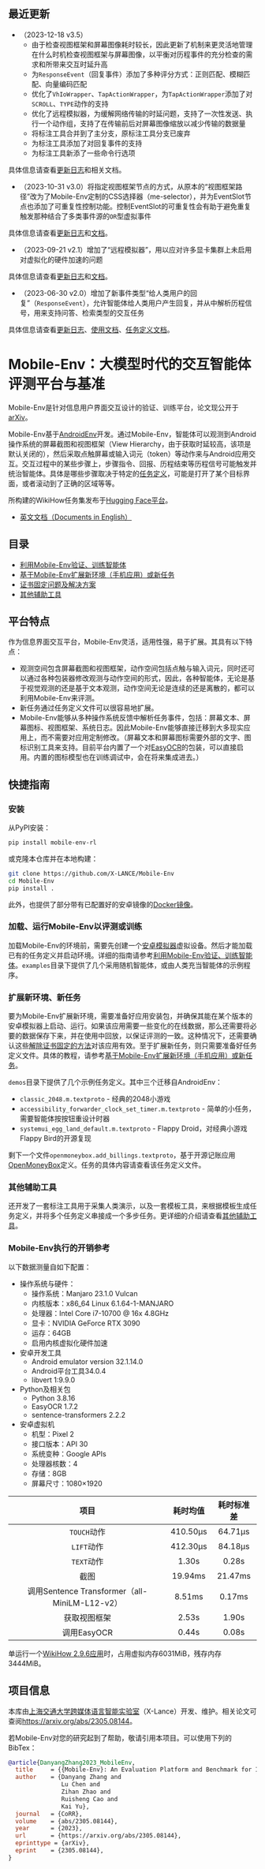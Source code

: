 <!-- vimc: call SyntaxRange#Include('```sh', '```', 'sh', 'NonText'): -->
<!-- vimc: call SyntaxRange#Include('```bibtex', '```', 'bib', 'NonText'): -->
<!-- vim: set nospell iminsert=2: -->

## 最近更新

* （2023-12-18 v3.5）
  * 由于检查视图框架和屏幕图像耗时较长，因此更新了机制来更灵活地管理在什么时机检查视图框架与屏幕图像，以平衡对历程事件的充分检查的需求和所带来交互时延升高
  * 为`ResponseEvent`（回复事件）添加了多种评分方式：正则匹配、模糊匹配、向量编码匹配
  * 优化了`VhIoWrapper`、`TapActionWrapper`，为`TapActionWrapper`添加了对`SCROLL`、`TYPE`动作的支持
  * 优化了远程模拟器，为缓解网络传输的时延问题，支持了一次性发送、执行一个动作组，支持了在传输前后对屏幕图像缩放以减少传输的数据量
  * 将标注工具合并到了主分支，原标注工具分支已废弃
  * 为标注工具添加了对回复事件的支持
  * 为标注工具新添了一些命令行选项

具体信息请查看[更新日志](Changelog)和相关文档。

* （2023-10-31 v3.0）将指定视图框架节点的方式，从原本的“视图框架路径”改为了Mobile-Env定制的CSS选择器（me-selector），并为EventSlot节点也添加了可重复性控制功能。控制EventSlot的可重复性会有助于避免重复触发那种结合了多类事件源的`OR`型虚拟事件

具体信息请查看[更新日志](Changelog)和[文档](docs/task-definition-zh.md)。

* （2023-09-21 v2.1）增加了“远程模拟器”，用以应对许多显卡集群上未启用对虚拟化的硬件加速的问题

具体信息请查看[更新日志](Changelog)和[文档](docs/env-usage-zh.md)。

* （2023-06-30 v2.0）增加了新事件类型“给人类用户的回复”（`ResponseEvent`），允许智能体给人类用户产生回复，并从中解析历程信号，用来支持问答、检索类型的交互任务

具体信息请查看[更新日志](Changelog)、[使用文档](docs/env-usage-zh.md)、[任务定义文档](docs/task-definition-zh.md)。

# Mobile-Env：大模型时代的交互智能体评测平台与基准

Mobile-Env是针对信息用户界面交互设计的验证、训练平台，论文现公开于[arXiv](https://arxiv.org/abs/2305.08144)。

Mobile-Env基于[AndroidEnv](https://github.com/deepmind/android_env)开发。通过Mobile-Env，智能体可以观测到Android操作系统的屏幕截图和视图框架（View Hierarchy，由于获取时延较高，该项是默认关闭的），然后采取点触屏幕或输入词元（token）等动作来与Android应用交互。交互过程中的某些步骤上，步骤指令、回报、历程结束等历程信号可能触发并统治智能体。具体是哪些步骤取决于特定的[任务定义](docs/task-definition-zh.md)，可能是打开了某个目标界面，或者滚动到了正确的区域等等。

所构建的WikiHow任务集发布于[Hugging Face平台](https://huggingface.co/datasets/zdy023/WikiHow-taskset)。

* [英文文档（Documents in English）](README.md)

## 目录

* [利用Mobile-Env验证、训练智能体](docs/env-usage-zh.md)
* [基于Mobile-Env扩展新环境（手机应用）或新任务](docs/task-definition-zh.md)
* [证书固定问题及解决方案](docs/dynamic-app-zh.md)
* [其他辅助工具](docs/other-tools-zh.md)

## 平台特点

作为信息界面交互平台，Mobile-Env灵活，适用性强，易于扩展。其具有以下特点：

* 观测空间包含屏幕截图和视图框架，动作空间包括点触与输入词元，同时还可以通过各种包装器修改观测与动作空间的形式，因此，各种智能体，无论是基于视觉观测的还是基于文本观测，动作空间无论是连续的还是离散的，都可以利用Mobile-Env来评测。
* 新任务通过任务定义文件可以很容易地扩展。
* Mobile-Env能够从多种操作系统反馈中解析任务事件，包括：屏幕文本、屏幕图标、视图框架、系统日志。因此Mobile-Env能够直接迁移到大多现实应用上，而不需要对应用定制修改。（屏幕文本和屏幕图标需要外部的文字、图标识别工具来支持。目前平台内置了一个对[EasyOCR](https://github.com/JaidedAI/EasyOCR)的包装，可以直接启用。内置的图标模型也在训练调试中，会在将来集成进去。）

## 快捷指南

### 安装

从PyPI安装：

```sh
pip install mobile-env-rl
```

或克隆本仓库并在本地构建：

```sh
git clone https://github.com/X-LANCE/Mobile-Env
cd Mobile-Env
pip install .
```

此外，也提供了部分带有已配置好的安卓镜像的[Docker镜像](https://hub.docker.com/r/zdy023/mobile-env-rl)。

### 加载、运行Mobile-Env以评测或训练

加载Mobile-Env的环境前，需要先创建一个[安卓模拟器](https://developer.android.com/about)虚拟设备。然后才能加载已有的任务定义并启动环境。详细的指南请参考[利用Mobile-Env验证、训练智能体](docs/env-usage-zh.md)。`examples`目录下提供了几个采用随机智能体，或由人类充当智能体的示例程序。

### 扩展新环境、新任务

要为Mobile-Env扩展新环境，需要准备好应用安装包，并确保其能在某个版本的安卓模拟器上启动、运行。如果该应用需要一些变化的在线数据，那么还需要将必要的数据保存下来，并在使用中回放，以保证评测的一致。这种情况下，还需要确认这些[解除证书固定的方法](docs/dynamic-app-zh.md)对该应用有效。至于扩展新任务，则只需要准备好任务定义文件。具体的教程，请参考[基于Mobile-Env扩展新环境（手机应用）或新任务](docs/task-definition-zh.md)。

`demos`目录下提供了几个示例任务定义。其中三个迁移自AndroidEnv：

* `classic_2048.m.textproto` - 经典的2048小游戏
* `accessibility_forwarder_clock_set_timer.m.textproto` - 简单的小任务，需要智能体按按钮重设计时器
* `systemui_egg_land_default.m.textproto` - Flappy Droid，对经典小游戏Flappy Bird的开源复现

剩下一个文件`openmoneybox.add_billings.textproto`，基于开源记账应用[OpenMoneyBox](https://f-droid.org/en/packages/com.igisw.openmoneybox/)定义。任务的具体内容请查看该任务定义文件。

### 其他辅助工具

还开发了一套标注工具用于采集人类演示，以及一套模板工具，来根据模板生成任务定义，并将多个任务定义串接成一个多步任务。更详细的介绍请查看[其他辅助工具](docs/other-tools-zh.md)。

### Mobile-Env执行的开销参考

以下数据测量自如下配置：

* 操作系统与硬件：
  * 操作系统：Manjaro 23.1.0 Vulcan
  * 内核版本：x86\_64 Linux 6.1.64-1-MANJARO
  * 处理器：Intel Core i7-10700 @ 16x 4.8GHz
  * 显卡：NVIDIA GeForce RTX 3090
  * 运存：64GB
  * 启用内核虚拟化硬件加速
* 安卓开发工具
  * Android emulator version 32.1.14.0
  * Android平台工具34.0.4
  * libvert 1:9.9.0
* Python及相关包
  * Python 3.8.16
  * EasyOCR 1.7.2
  * sentence-transformers 2.2.2
* 安卓虚拟机
  * 机型：Pixel 2
  * 接口版本：API 30
  * 系统变种：Google APIs
  * 处理器核数：4
  * 存储：8GB
  * 屏幕尺寸：1080×1920

|                      项目                     | 耗时均值 | 耗时标准差 |
|:---------------------------------------------:|:--------:|:----------:|
|                  `TOUCH`动作                  | 410.50µs |   64.71µs  |
|                   `LIFT`动作                  | 412.30µs |   84.18µs  |
|                   `TEXT`动作                  |   1.30s  |    0.28s   |
|                      截图                     |  19.94ms |   21.47ms  |
| 调用Sentence Transformer（all-MiniLM-L12-v2） |  8.51ms  |   0.17ms   |
|                  获取视图框架                 |   2.53s  |    1.90s   |
|                  调用EasyOCR                  |   0.44s  |    0.08s   |

单运行一个[WikiHow 2.9.6应用](https://apkcombo.com/zh/wikihow-how-to-do-anything/com.wikihow.wikihowapp/download/apk)时，占用虚拟内存6031MiB，残存内存3444MiB。

## 项目信息

本库由[上海交通大学跨媒体语言智能实验室](https://x-lance.sjtu.edu.cn/en)（X-Lance）开发、维护。相关论文可查阅<https://arxiv.org/abs/2305.08144>。

若Mobile-Env对您的研究起到了帮助，敬请引用本项目。可以使用下列的BibTex：

```bibtex
@article{DanyangZhang2023_MobileEnv,
  title     = {{Mobile-Env}: An Evaluation Platform and Benchmark for Interactive Agents in LLM Era},
  author    = {Danyang Zhang and
               Lu Chen and
               Zihan Zhao and
               Ruisheng Cao and
               Kai Yu},
  journal   = {CoRR},
  volume    = {abs/2305.08144},
  year      = {2023},
  url       = {https://arxiv.org/abs/2305.08144},
  eprinttype = {arXiv},
  eprint    = {2305.08144},
}
```
